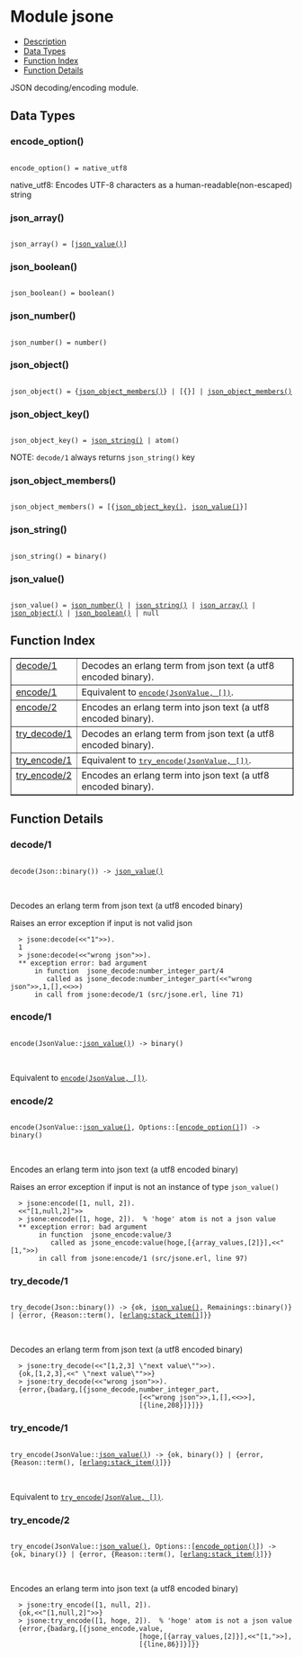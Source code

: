 

# Module jsone #
* [Description](#description)
* [Data Types](#types)
* [Function Index](#index)
* [Function Details](#functions)


JSON decoding/encoding module.


<a name="types"></a>

## Data Types ##




### <a name="type-encode_option">encode_option()</a> ###



<pre><code>
encode_option() = native_utf8
</code></pre>



  native_utf8: Encodes UTF-8 characters as a human-readable(non-escaped) string



### <a name="type-json_array">json_array()</a> ###



<pre><code>
json_array() = [<a href="#type-json_value">json_value()</a>]
</code></pre>





### <a name="type-json_boolean">json_boolean()</a> ###



<pre><code>
json_boolean() = boolean()
</code></pre>





### <a name="type-json_number">json_number()</a> ###



<pre><code>
json_number() = number()
</code></pre>





### <a name="type-json_object">json_object()</a> ###



<pre><code>
json_object() = {<a href="#type-json_object_members">json_object_members()</a>} | [{}] | <a href="#type-json_object_members">json_object_members()</a>
</code></pre>





### <a name="type-json_object_key">json_object_key()</a> ###



<pre><code>
json_object_key() = <a href="#type-json_string">json_string()</a> | atom()
</code></pre>



 NOTE: `decode/1` always returns `json_string()` key



### <a name="type-json_object_members">json_object_members()</a> ###



<pre><code>
json_object_members() = [{<a href="#type-json_object_key">json_object_key()</a>, <a href="#type-json_value">json_value()</a>}]
</code></pre>





### <a name="type-json_string">json_string()</a> ###



<pre><code>
json_string() = binary()
</code></pre>





### <a name="type-json_value">json_value()</a> ###



<pre><code>
json_value() = <a href="#type-json_number">json_number()</a> | <a href="#type-json_string">json_string()</a> | <a href="#type-json_array">json_array()</a> | <a href="#type-json_object">json_object()</a> | <a href="#type-json_boolean">json_boolean()</a> | null
</code></pre>


<a name="index"></a>

## Function Index ##


<table width="100%" border="1" cellspacing="0" cellpadding="2" summary="function index"><tr><td valign="top"><a href="#decode-1">decode/1</a></td><td>Decodes an erlang term from json text (a utf8 encoded binary).</td></tr><tr><td valign="top"><a href="#encode-1">encode/1</a></td><td>Equivalent to <a href="#encode-2"><tt>encode(JsonValue, [])</tt></a>.</td></tr><tr><td valign="top"><a href="#encode-2">encode/2</a></td><td>Encodes an erlang term into json text (a utf8 encoded binary).</td></tr><tr><td valign="top"><a href="#try_decode-1">try_decode/1</a></td><td>Decodes an erlang term from json text (a utf8 encoded binary).</td></tr><tr><td valign="top"><a href="#try_encode-1">try_encode/1</a></td><td>Equivalent to <a href="#try_encode-2"><tt>try_encode(JsonValue, [])</tt></a>.</td></tr><tr><td valign="top"><a href="#try_encode-2">try_encode/2</a></td><td>Encodes an erlang term into json text (a utf8 encoded binary).</td></tr></table>


<a name="functions"></a>

## Function Details ##

<a name="decode-1"></a>

### decode/1 ###


<pre><code>
decode(Json::binary()) -&gt; <a href="#type-json_value">json_value()</a>
</code></pre>
<br />


Decodes an erlang term from json text (a utf8 encoded binary)



Raises an error exception if input is not valid json



```
  > jsone:decode(<<"1">>).
  1
  > jsone:decode(<<"wrong json">>).
  ** exception error: bad argument
      in function  jsone_decode:number_integer_part/4
         called as jsone_decode:number_integer_part(<<"wrong json">>,1,[],<<>>)
      in call from jsone:decode/1 (src/jsone.erl, line 71)
```

<a name="encode-1"></a>

### encode/1 ###


<pre><code>
encode(JsonValue::<a href="#type-json_value">json_value()</a>) -&gt; binary()
</code></pre>
<br />

Equivalent to [`encode(JsonValue, [])`](#encode-2).
<a name="encode-2"></a>

### encode/2 ###


<pre><code>
encode(JsonValue::<a href="#type-json_value">json_value()</a>, Options::[<a href="#type-encode_option">encode_option()</a>]) -&gt; binary()
</code></pre>
<br />


Encodes an erlang term into json text (a utf8 encoded binary)



Raises an error exception if input is not an instance of type `json_value()`



```
  > jsone:encode([1, null, 2]).
  <<"[1,null,2]">>
  > jsone:encode([1, hoge, 2]).  % 'hoge' atom is not a json value
  ** exception error: bad argument
       in function  jsone_encode:value/3
          called as jsone_encode:value(hoge,[{array_values,[2]}],<<"[1,">>)
       in call from jsone:encode/1 (src/jsone.erl, line 97)
```

<a name="try_decode-1"></a>

### try_decode/1 ###


<pre><code>
try_decode(Json::binary()) -&gt; {ok, <a href="#type-json_value">json_value()</a>, Remainings::binary()} | {error, {Reason::term(), [<a href="erlang.md#type-stack_item">erlang:stack_item()</a>]}}
</code></pre>
<br />


Decodes an erlang term from json text (a utf8 encoded binary)



```
  > jsone:try_decode(<<"[1,2,3] \"next value\"">>).
  {ok,[1,2,3],<<" \"next value\"">>}
  > jsone:try_decode(<<"wrong json">>).
  {error,{badarg,[{jsone_decode,number_integer_part,
                                [<<"wrong json">>,1,[],<<>>],
                                [{line,208}]}]}}
```

<a name="try_encode-1"></a>

### try_encode/1 ###


<pre><code>
try_encode(JsonValue::<a href="#type-json_value">json_value()</a>) -&gt; {ok, binary()} | {error, {Reason::term(), [<a href="erlang.md#type-stack_item">erlang:stack_item()</a>]}}
</code></pre>
<br />

Equivalent to [`try_encode(JsonValue, [])`](#try_encode-2).
<a name="try_encode-2"></a>

### try_encode/2 ###


<pre><code>
try_encode(JsonValue::<a href="#type-json_value">json_value()</a>, Options::[<a href="#type-encode_option">encode_option()</a>]) -&gt; {ok, binary()} | {error, {Reason::term(), [<a href="erlang.md#type-stack_item">erlang:stack_item()</a>]}}
</code></pre>
<br />


Encodes an erlang term into json text (a utf8 encoded binary)



```
  > jsone:try_encode([1, null, 2]).
  {ok,<<"[1,null,2]">>}
  > jsone:try_encode([1, hoge, 2]).  % 'hoge' atom is not a json value
  {error,{badarg,[{jsone_encode,value,
                                [hoge,[{array_values,[2]}],<<"[1,">>],
                                [{line,86}]}]}}
```

